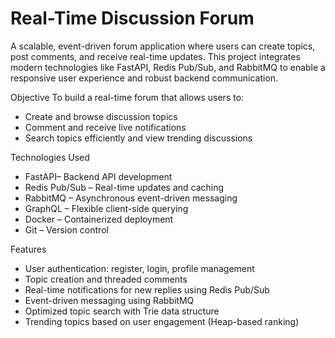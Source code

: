 # Real-Time Discussion Forum
A scalable, event-driven forum application where users can create topics, post comments, and receive real-time updates. This project integrates modern technologies like FastAPI, Redis Pub/Sub, and RabbitMQ to enable a responsive user experience and robust backend communication.

Objective
To build a real-time forum that allows users to:
- Create and browse discussion topics
- Comment and receive live notifications
- Search topics efficiently and view trending discussions

Technologies Used
- FastAPI– Backend API development  
- Redis Pub/Sub – Real-time updates and caching  
- RabbitMQ – Asynchronous event-driven messaging  
- GraphQL – Flexible client-side querying  
- Docker – Containerized deployment  
- Git – Version control   

Features
- User authentication: register, login, profile management  
- Topic creation and threaded comments  
- Real-time notifications for new replies using Redis Pub/Sub  
- Event-driven messaging using RabbitMQ  
- Optimized topic search with Trie data structure  
- Trending topics based on user engagement (Heap-based ranking)
